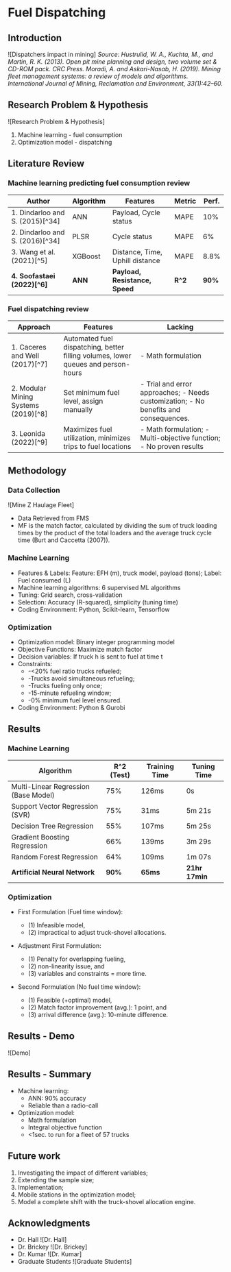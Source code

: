 # Fuel Dispatching

## Introduction

![Dispatchers impact in mining]
*Source: Hustrulid, W. A., Kuchta, M., and Martin, R. K. (2013). Open pit mine planning and design, two volume set & CD-ROM pack. CRC Press.*
*Moradi, A. and Askari-Nasab, H. (2019). Mining fleet management systems: a review of models and algorithms. International Journal of Mining, Reclamation and Environment, 33(1):42–60.*

## Research Problem & Hypothesis

![Research Problem & Hypothesis]
1. Machine learning - fuel consumption
2. Optimization model - dispatching

## Literature Review

### Machine learning predicting fuel consumption review

| Author                         | Algorithm | Features                      | Metric | Perf. |
|--------------------------------|-----------|--------------------------------|--------|-------|
| 1. Dindarloo and S. (2015)[^34] | ANN       | Payload, Cycle status          | MAPE   | 10\%  |
| 2. Dindarloo and S. (2016)[^34] | PLSR      | Cycle status                   | MAPE   | 6\%   |
| 3. Wang et al. (2021)[^5]       | XGBoost   | Distance, Time, Uphill distance | MAPE   | 8.8\% |
| **4. Soofastaei (2022)[^6]**    | **ANN**   | **Payload, Resistance, Speed** | **R^2**| **90\%** |

### Fuel dispatching review

| Approach                     | Features                                      | Lacking                                                                                          |
|------------------------------|-----------------------------------------------|--------------------------------------------------------------------------------------------------|
| 1. Caceres and Well (2017)[^7]| Automated fuel dispatching, better filling volumes, lower queues and person-hours | - Math formulation  |
| 2. Modular Mining Systems (2019)[^8]| Set minimum fuel level, assign manually     | - Trial and error approaches; - Needs customization; - No benefits and consequences.  |
| 3. Leonida (2022)[^9]         | Maximizes fuel utilization, minimizes trips to fuel locations                | - Math formulation; - Multi-objective function; - No proven results |

## Methodology

### Data Collection

![Mine Z Haulage Fleet]
- Data Retrieved from FMS
- MF is the match factor, calculated by dividing the sum of truck loading times by the product of the total loaders and the average truck cycle time (Burt and Caccetta (2007)).

### Machine Learning

- Features & Labels: Feature: EFH (m), truck model, payload (tons); Label: Fuel consumed (L)
- Machine learning algorithms: 6 supervised ML algorithms
- Tuning: Grid search, cross-validation
- Selection: Accuracy (R-squared), simplicity (tuning time)
- Coding Environment: Python, Scikit-learn, Tensorflow

### Optimization

- Optimization model: Binary integer programming model
- Objective Functions: Maximize match factor
- Decision variables: If truck h is sent to fuel at time t
- Constraints:
  - -<20% fuel ratio trucks refueled;
  - -Trucks avoid simultaneous refueling;
  - -Trucks fueling only once;
  - -15-minute refueling window;
  - -0% minimum fuel level ensured.
- Coding Environment: Python & Gurobi

## Results

### Machine Learning

| Algorithm                          | R^2 (Test) | Training Time | Tuning Time   |
|------------------------------------|------------|---------------|---------------|
| Multi-Linear Regression (Base Model)| 75%        | 126ms         | 0s            |
| Support Vector Regression (SVR)    | 75%        | 31ms          | 5m 21s        |
| Decision Tree Regression            | 55%        | 107ms         | 5m 25s        |
| Gradient Boosting Regression        | 66%        | 139ms         | 3m 29s        |
| Random Forest Regression            | 64%        | 109ms         | 1m 07s        |
| **Artificial Neural Network**       | **90%**    |  **65ms**     | **21hr 17min**|

### Optimization

- First Formulation (Fuel time window):
  - (1) Infeasible model,
  - (2) impractical to adjust truck-shovel allocations.

- Adjustment First Formulation:
  - (1) Penalty for overlapping fueling,
  - (2) non-linearity issue, and
  - (3) variables and constraints = more time.

- Second Formulation (No fuel time window):
  - (1) Feasible (+optimal) model,
  - (2) Match factor improvement (avg.): 1 point, and
  - (3) arrival difference (avg.): 10-minute difference.

## Results - Demo

![Demo]

## Results - Summary

- Machine learning:
  - ANN: 90% accuracy
  - Reliable than a radio-call
- Optimization model:
  - Math formulation
  - Integral objective function
  - <1sec. to run for a fleet of 57 trucks

## Future work

1. Investigating the impact of different variables;
2. Extending the sample size;
3. Implementation;
4. Mobile stations in the optimization model;
5. Model a complete shift with the truck-shovel allocation engine.

## Acknowledgments

- Dr. Hall ![Dr. Hall]
- Dr. Brickey ![Dr. Brickey]
- Dr. Kumar ![Dr. Kumar]
- Graduate Students ![Graduate Students]
